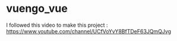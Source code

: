 # vuengo_vue
I followed this video to make this project : https://www.youtube.com/channel/UCfVoYvY8BfTDeF63JQmQJvg

